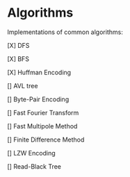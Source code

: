 # Algorithms

Implementations of common algorithms:

[X] DFS

[X] BFS

[X] Huffman Encoding

[] AVL tree

[] Byte-Pair Encoding

[] Fast Fourier Transform

[] Fast Multipole Method

[] Finite Difference Method

[] LZW Encoding

[] Read-Black Tree